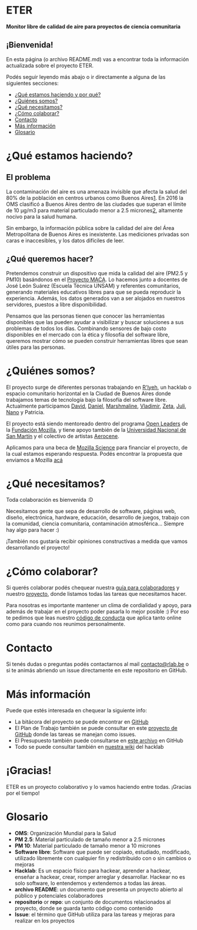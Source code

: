 # ETER

**Monitor libre de calidad de aire para proyectos de ciencia comunitaria** 

## ¡Bienvenida!

En esta página (o archivo README.md) vas a encontrar toda la información actualizada sobre el proyecto ETER. 

Podés seguir leyendo más abajo o ir directamente a alguna de las siguientes secciones:

* [¿Qué estamos haciendo y por qué?](#qué-estamos-haciendo)
* [¿Quiénes somos?](#quiénes-somos)
* [¿Qué necesitamos?](#qué-necesitamos)
* [¿Cómo colaborar?](#cómo-colaborar)
* [Contacto](#contacto)
* [Más información](#más-información)
* [Glosario](#glosario)

# ¿Qué estamos haciendo? 

## El problema 
La contaminación del aire es una amenaza invisible que afecta la salud del 80% de la población en centros urbanos como Buenos Aires[1](http://breathelife2030.org/). En 2016 la OMS clasificó a Buenos Aires dentro de las ciudades que superan el límite de 10 μg/m3 para material particulado menor a 2.5 micrones[2](http://gamapserver.who.int/gho/interactive_charts/phe/oap_exposure/atlas.html), altamente nocivo para la salud humana. 

Sin embargo, la información pública sobre la calidad del aire del Área Metropolitana de Buenos Aires es inexistente. Las mediciones privadas son caras e inaccesibles, y los datos difíciles de leer.

## ¿Qué queremos hacer? 
Pretendemos construir un dispositivo que mida la calidad del aire (PM2.5 y PM10) basándonos en el [Proyecto MACA](monitorabierto.wikidot.com). Lo hacemos junto a docentes de José León Suárez (Escuela Técnica UNSAM) y referentes comunitarios, generando materiales educativos libres para que se pueda reproducir la experiencia. Además, los datos generados van a ser alojados en nuestros servidores, puestos a libre disponibilidad.

Pensamos que las personas tienen que conocer las herramientas disponibles que las pueden ayudar a visibilizar y buscar soluciones a sus problemas de todos los días. Combinando sensores de bajo costo disponibles en el mercado con la ética y filosofía del software libre, queremos mostrar cómo se pueden construir herramientas libres que sean útiles para las personas.

# ¿Quiénes somos?
El proyecto surge de diferentes personas trabajando en [R'lyeh](https://wiki.rlab.be), un hacklab o espacio comunitario horizontal en la Ciudad de Buenos Aires donde trabajamos temas de tecnología bajo la filosofía del software libre. Actualmente participamos [David](https://github.com/violenti), [Daniel](https://github.com/Danieldaza), [Marshmaline](https://github.com/Marshmaline), [Vladimir](https://github.com/vladimirAvilaProsser), [Zeta](https://github.com/z37a), [Juli](https://github.com/thessaly), [Nano](https://github.com/nanocastro) y Patricia.

El proyecto está siendo mentoreado dentro del programa [Open Leaders](https://mozilla.github.io/leadership-training/round-5/projects/#cohort-d) de la [Fundación Mozilla](https://www.mozilla.org/es-ES/foundation/), y tiene apoyo también de la [Universidad Nacional de San Martín](http://www.unsam.edu.ar/) y el colectivo de artistas [Aerocene](http://aerocene.org/). 

Aplicamos para una beca de [Mozilla Science](https://science.mozilla.org/) para financiar el proyecto, de la cual estamos esperando respuesta. Podés encontrar la propuesta que enviamos a Mozilla [acá](https://github.com/rlyehlab/eter/blob/master/financiamiento/letter_of_intent.md)

# ¿Qué necesitamos?
Toda colaboración es bienvenida :D

Necesitamos gente que sepa de desarrollo de software, páginas web, diseño, electrónica, hardware, educación, desarrollo de juegos, trabajo con la comunidad, ciencia comunitaria, contaminación atmosférica... Siempre hay algo para hacer :)

¡También nos gustaría recibir opiniones constructivas a medida que vamos desarrollando el proyecto!

# ¿Cómo colaborar?
Si querés colaborar podés chequear nuestra [guía para colaboradores](CONTRIBUTING.md) y nuestro [proyecto](../../issues/1), donde listamos todas las tareas que necesitamos hacer.

Para nosotras es importante mantener un clima de cordialidad y apoyo, para además de trabajar en el proyecto poder pasarla lo mejor posible :) Por eso te pedimos que leas nuestro [código de conducta](CODE_OF_CONDUCT.md) que aplica tanto online como para cuando nos reunimos personalmente. 

# Contacto
Si tenés dudas o preguntas podés contactarnos al mail <contacto@rlab.be> o si te animás abriendo un issue directamente en este repositorio en GitHub.  

# Más información
Puede que estés interesada en chequear la siguiente info:

* La bitácora del proyecto se puede encontrar en [GitHub](https://github.com/rlyehlab/ciencia-comunitaria/tree/master/ETER)
* El Plan de Trabajo también se puede consultar en este [proyecto de GitHub](https://github.com/rlyehlab/ciencia-comunitaria/projects/2) donde las tareas se manejan como issues.
* El Presupuesto también puede consultarse en [este archivo](https://github.com/rlyehlab/ciencia-comunitaria/blob/master/ETER/presupuesto.md) en GitHub
* Todo se puede consultar también en [nuestra wiki](https://rlab.be) del hacklab

# ¡Gracias!

ETER es un proyecto colaborativo y lo vamos haciendo entre todas. ¡Gracias por el tiempo!

# Glosario

* **OMS**: Organización Mundial para la Salud
* **PM 2.5**: Material particulado de tamaño menor a 2.5 micrones
* **PM 10**: Material particulado de tamaño menor a 10 micrones
* **Software libre**: Software que puede ser copiado, estudiado, modificado, utilizado libremente con cualquier fin y redistribuido con o sin cambios o mejoras
* **Hacklab**: Es un espacio físico para hackear, aprender a hackear, enseñar a hackear, crear, romper arreglar y desarrollar. Hackear no es solo software, lo entendemos y extendemos a todas las áreas. 
* **archivo README**: un documento que presenta un proyecto abierto al público y potenciales colaboradores 
* **repositorio** or **repo**: un conjunto de documentos relacionados al proyecto, donde se guarda tanto código como contenido
* **Issue**: el término que GitHub utiliza para las tareas y mejoras para realizar en los proyectos

